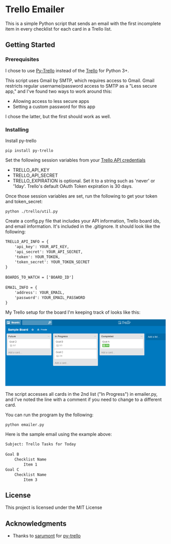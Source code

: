 # Trello Emailer

This is a simple Python script that sends an email with the first incomplete item in every checklist for each card in a Trello list.

## Getting Started


### Prerequisites

I chose to use [Py-Trello](https://github.com/sarumont/py-trello) instead of the [Trello](https://pypi.python.org/pypi/trello) for Python 3+.

This script uses Gmail by SMTP, which requires access to Gmail.  Gmail restricts regular username/password access to SMTP as a "Less secure app," and I've found two ways to work around this:
* Allowing access to less secure apps
* Setting a custom password for this app

I chose the latter, but the first should work as well.


### Installing

Install py-trello

```
pip install py-trello
```
Set the following session variables from your [Trello API credentials](https://trello.com/1/appKey/generate)

* TRELLO_API_KEY
* TRELLO_API_SECRET
* TRELLO_EXPIRATION is optional. Set it to a string such as 'never' or '1day'. Trello's default OAuth Token expiration is 30 days.

Once those session variables are set, run the following to get your token and token_secret:

```
python ./trello/util.py
```

Create a config.py file that includes your API information, Trello board ids, and email information.  It's included in the .gitignore. It should look like the following:

```
TRELLO_API_INFO = {
    'api_key': YOUR_API_KEY,
    'api_secret': YOUR_API_SECRET,
    'token': YOUR_TOKEN,
    'token_secret': YOUR_TOKEN_SECRET
}

BOARDS_TO_WATCH = ['BOARD_ID']

EMAIL_INFO = {
    'address': YOUR_EMAIL,
    'password': YOUR_EMAIL_PASSWORD
} 
```

My Trello setup for the board I'm keeping track of looks like this:

![Trello Preview](./images/sample-board.PNG "Sample Trello board")

The script accesses all cards in the 2nd list ("In Progress") in emailer.py, and I've noted the line with a comment if you need to change to a different card.

You can run the program by the following:

```
python emailer.py
```

Here is the sample email using the example above:
```
Subject: Trello Tasks for Today

Goal B
    Checklist Name
        Item 1
Goal C
    Checklist Name
        Item 3
```

## License

This project is licensed under the MIT License

## Acknowledgments

* Thanks to [sarumont](https://github.com/sarumont) for [py-trello](https://github.com/sarumont/py-trello) 
